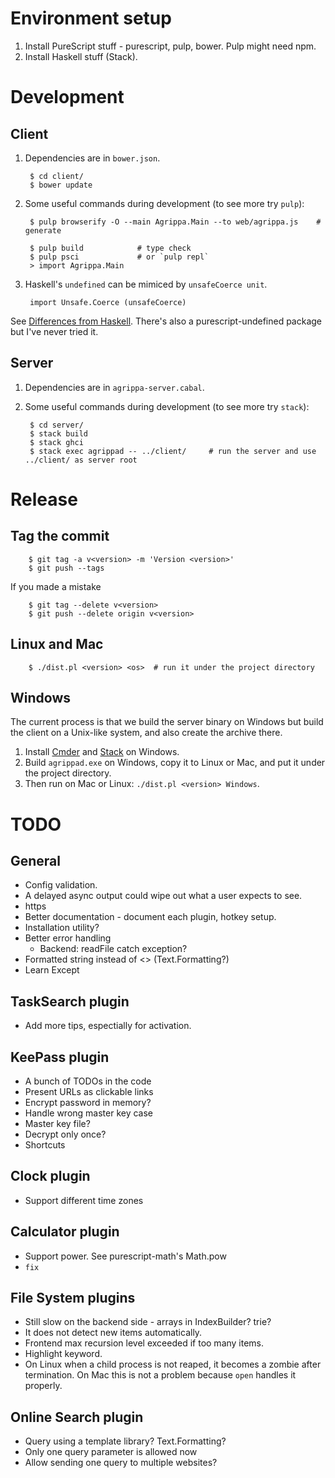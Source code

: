 Environment setup
=================

1. Install PureScript stuff - purescript, pulp, bower.  Pulp might need npm.
2. Install Haskell stuff (Stack).

Development
===========

Client
------

1. Dependencies are in `bower.json`.

        $ cd client/
        $ bower update

2. Some useful commands during development (to see more try `pulp`):

        $ pulp browserify -O --main Agrippa.Main --to web/agrippa.js    # generate

        $ pulp build            # type check
        $ pulp psci             # or `pulp repl`
        > import Agrippa.Main

3. Haskell's `undefined` can be mimiced by `unsafeCoerce unit`.

        import Unsafe.Coerce (unsafeCoerce)

See [Differences from
Haskell](https://github.com/purescript/documentation/blob/master/language/Differences-from-Haskell.md).
There's also a purescript-undefined package but I've never tried it.

Server
------

1. Dependencies are in `agrippa-server.cabal`.

2. Some useful commands during development (to see more try `stack`):

        $ cd server/
        $ stack build
        $ stack ghci
        $ stack exec agrippad -- ../client/     # run the server and use ../client/ as server root

Release
=======

Tag the commit
--------------

        $ git tag -a v<version> -m 'Version <version>'
        $ git push --tags

If you made a mistake

        $ git tag --delete v<version>
        $ git push --delete origin v<version>

Linux and Mac
-------------

        $ ./dist.pl <version> <os>  # run it under the project directory

Windows
-------

The current process is that we build the server binary on Windows but build the
client on a Unix-like system, and also create the archive there.

1. Install [Cmder](http://cmder.net/) and
   [Stack](https://www.haskellstack.org/) on Windows.
2. Build `agrippad.exe` on Windows, copy it to Linux or Mac, and put it under
   the project directory.
3. Then run on Mac or Linux: `./dist.pl <version> Windows`.

TODO
====

General
-------

- Config validation.
- A delayed async output could wipe out what a user expects to see.
- https
- Better documentation - document each plugin, hotkey setup.
- Installation utility?
- Better error handling
    - Backend: readFile catch exception?
- Formatted string instead of <> (Text.Formatting?)
- Learn Except

TaskSearch plugin
-----------------

- Add more tips, espectially for activation.

KeePass plugin
--------------

- A bunch of TODOs in the code
- Present URLs as clickable links
- Encrypt password in memory?
- Handle wrong master key case
- Master key file?
- Decrypt only once?
- Shortcuts

Clock plugin
------------

- Support different time zones

Calculator plugin
-----------------

- Support power.  See purescript-math's Math.pow
- `fix`

File System plugins
-------------------

- Still slow on the backend side - arrays in IndexBuilder?  trie?
- It does not detect new items automatically.
- Frontend max recursion level exceeded if too many items.
- Highlight keyword.
- On Linux when a child process is not reaped, it becomes a zombie after
  termination. On Mac this is not a problem because `open` handles it properly.

Online Search plugin
--------------------

- Query using a template library?  Text.Formatting?
- Only one query parameter is allowed now
- Allow sending one query to multiple websites?
